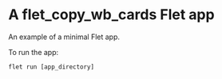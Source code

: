 # A flet_copy_wb_cards Flet app

An example of a minimal Flet app.

To run the app:

```
flet run [app_directory]
```